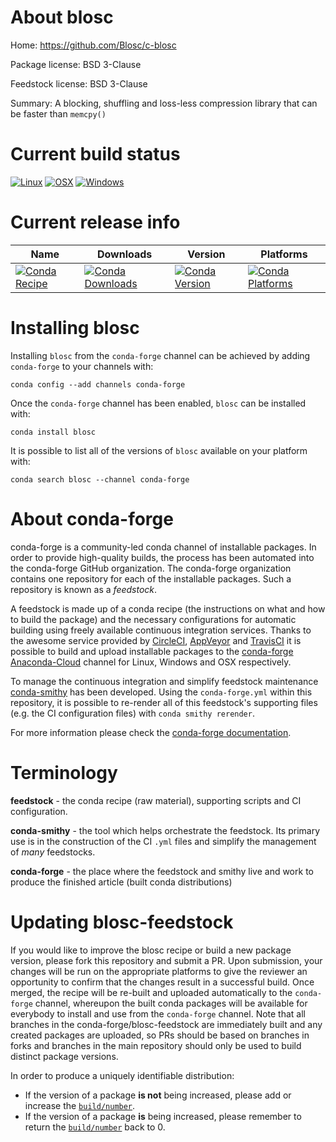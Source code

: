 About blosc
===========

Home: https://github.com/Blosc/c-blosc

Package license: BSD 3-Clause

Feedstock license: BSD 3-Clause

Summary: A blocking, shuffling and loss-less compression library that can be faster than `memcpy()`



Current build status
====================

[![Linux](https://img.shields.io/circleci/project/github/conda-forge/blosc-feedstock/master.svg?label=Linux)](https://circleci.com/gh/conda-forge/blosc-feedstock)
[![OSX](https://img.shields.io/travis/conda-forge/blosc-feedstock/master.svg?label=macOS)](https://travis-ci.org/conda-forge/blosc-feedstock)
[![Windows](https://img.shields.io/appveyor/ci/conda-forge/blosc-feedstock/master.svg?label=Windows)](https://ci.appveyor.com/project/conda-forge/blosc-feedstock/branch/master)

Current release info
====================

| Name | Downloads | Version | Platforms |
| --- | --- | --- | --- |
| [![Conda Recipe](https://img.shields.io/badge/recipe-blosc-green.svg)](https://anaconda.org/conda-forge/blosc) | [![Conda Downloads](https://img.shields.io/conda/dn/conda-forge/blosc.svg)](https://anaconda.org/conda-forge/blosc) | [![Conda Version](https://img.shields.io/conda/vn/conda-forge/blosc.svg)](https://anaconda.org/conda-forge/blosc) | [![Conda Platforms](https://img.shields.io/conda/pn/conda-forge/blosc.svg)](https://anaconda.org/conda-forge/blosc) |

Installing blosc
================

Installing `blosc` from the `conda-forge` channel can be achieved by adding `conda-forge` to your channels with:

```
conda config --add channels conda-forge
```

Once the `conda-forge` channel has been enabled, `blosc` can be installed with:

```
conda install blosc
```

It is possible to list all of the versions of `blosc` available on your platform with:

```
conda search blosc --channel conda-forge
```


About conda-forge
=================

conda-forge is a community-led conda channel of installable packages.
In order to provide high-quality builds, the process has been automated into the
conda-forge GitHub organization. The conda-forge organization contains one repository
for each of the installable packages. Such a repository is known as a *feedstock*.

A feedstock is made up of a conda recipe (the instructions on what and how to build
the package) and the necessary configurations for automatic building using freely
available continuous integration services. Thanks to the awesome service provided by
[CircleCI](https://circleci.com/), [AppVeyor](http://www.appveyor.com/)
and [TravisCI](https://travis-ci.org/) it is possible to build and upload installable
packages to the [conda-forge](https://anaconda.org/conda-forge)
[Anaconda-Cloud](http://docs.anaconda.org/) channel for Linux, Windows and OSX respectively.

To manage the continuous integration and simplify feedstock maintenance
[conda-smithy](http://github.com/conda-forge/conda-smithy) has been developed.
Using the ``conda-forge.yml`` within this repository, it is possible to re-render all of
this feedstock's supporting files (e.g. the CI configuration files) with ``conda smithy rerender``.

For more information please check the [conda-forge documentation](https://conda-forge.org/docs/).

Terminology
===========

**feedstock** - the conda recipe (raw material), supporting scripts and CI configuration.

**conda-smithy** - the tool which helps orchestrate the feedstock.
                   Its primary use is in the construction of the CI ``.yml`` files
                   and simplify the management of *many* feedstocks.

**conda-forge** - the place where the feedstock and smithy live and work to
                  produce the finished article (built conda distributions)


Updating blosc-feedstock
========================

If you would like to improve the blosc recipe or build a new
package version, please fork this repository and submit a PR. Upon submission,
your changes will be run on the appropriate platforms to give the reviewer an
opportunity to confirm that the changes result in a successful build. Once
merged, the recipe will be re-built and uploaded automatically to the
`conda-forge` channel, whereupon the built conda packages will be available for
everybody to install and use from the `conda-forge` channel.
Note that all branches in the conda-forge/blosc-feedstock are
immediately built and any created packages are uploaded, so PRs should be based
on branches in forks and branches in the main repository should only be used to
build distinct package versions.

In order to produce a uniquely identifiable distribution:
 * If the version of a package **is not** being increased, please add or increase
   the [``build/number``](http://conda.pydata.org/docs/building/meta-yaml.html#build-number-and-string).
 * If the version of a package **is** being increased, please remember to return
   the [``build/number``](http://conda.pydata.org/docs/building/meta-yaml.html#build-number-and-string)
   back to 0.